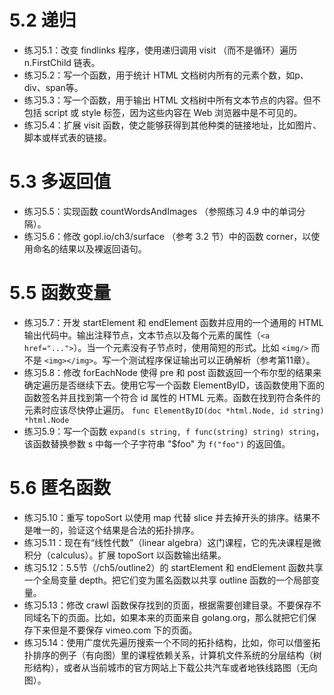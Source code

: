 # 5.2 递归
+ 练习5.1：改变 findlinks 程序，使用递归调用 visit （而不是循环）遍历 n.FirstChild 链表。
+ 练习5.2：写一个函数，用于统计 HTML 文档树内所有的元素个数，如p、div、span等。
+ 练习5.3：写一个函数，用于输出 HTML 文档树中所有文本节点的内容。但不包括 script 或 style 标签，因为这些内容在 Web 浏览器中是不可见的。
+ 练习5.4：扩展 visit 函数，使之能够获得到其他种类的链接地址，比如图片、脚本或样式表的链接。

# 5.3 多返回值
+ 练习5.5：实现函数 countWordsAndImages （参照练习 4.9 中的单词分隔）。
+ 练习5.6：修改 gopl.io/ch3/surface （参考 3.2 节）中的函数 corner，以使用命名的结果以及裸返回语句。

# 5.5 函数变量
+ 练习5.7：开发 startElement 和 endElement 函数并应用的一个通用的 HTML 输出代码中。输出注释节点，文本节点以及每个元素的属性（`<a href="...">`）。当一个元素没有子节点时，使用简短的形式。比如 `<img/>` 而不是 `<img></img>`。写一个测试程序保证输出可以正确解析（参考第11章）。
+ 练习5.8：修改 forEachNode 使得 pre 和 post 函数返回一个布尔型的结果来确定遍历是否继续下去。使用它写一个函数 ElementByID，该函数使用下面的函数签名并且找到第一个符合 id 属性的 HTML 元素。函数在找到符合条件的元素时应该尽快停止遍历。 `func ElementByID(doc *html.Node, id string) *html.Node`
+ 练习5.9：写一个函数 `expand(s string, f func(string) string) string`，该函数替换参数 s 中每一个子字符串 "$foo" 为 `f("foo")` 的返回值。

# 5.6 匿名函数
+ 练习5.10：重写 topoSort 以使用 map 代替 slice 并去掉开头的排序。结果不是唯一的，验证这个结果是合法的拓扑排序。
+ 练习5.11：现在有“线性代数”（linear algebra）这门课程，它的先决课程是微积分（calculus）。扩展 topoSort 以函数输出结果。
+ 练习5.12：5.5节（/ch5/outline2）的 startElement 和 endElement 函数共享一个全局变量 depth。把它们变为匿名函数以共享 outline 函数的一个局部变量。
+ 练习5.13：修改 crawl 函数保存找到的页面，根据需要创建目录。不要保存不同域名下的页面。比如，如果本来的页面来自 golang.org，那么就把它们保存下来但是不要保存 vimeo.com 下的页面。
+ 练习5.14：使用广度优先遍历搜索一个不同的拓扑结构，比如，你可以借鉴拓扑排序的例子（有向图）里的课程依赖关系，计算机文件系统的分层结构（树形结构），或者从当前城市的官方网站上下载公共汽车或者地铁线路图（无向图）。